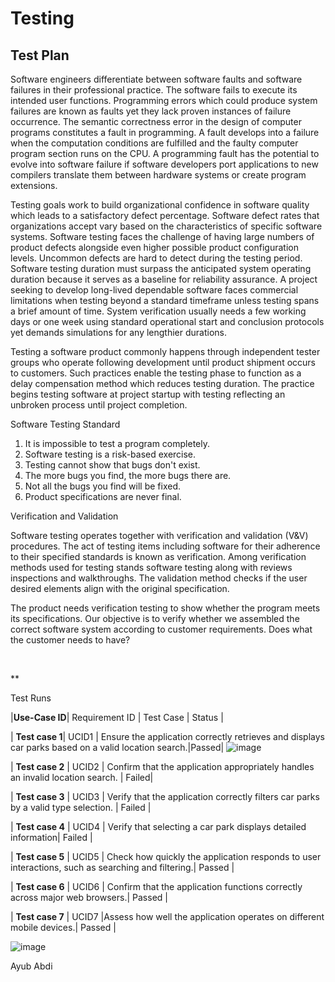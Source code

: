 # Testing

## Test Plan
Software engineers differentiate between software faults and software failures in their professional practice. The software fails to execute its intended user functions. Programming errors which could produce system failures are known as faults yet they lack proven instances of failure occurrence. The semantic correctness error in the design of computer programs constitutes a fault in programming. A fault develops into a failure when the computation conditions are fulfilled and the faulty computer program section runs on the CPU. A programming fault has the potential to evolve into software failure if software developers port applications to new compilers translate them between hardware systems or create program extensions.

Testing goals work to build organizational confidence in software quality which leads to a satisfactory defect percentage. Software defect rates that organizations accept vary based on the characteristics of specific software systems. Software testing faces the challenge of having large numbers of product defects alongside even higher possible product configuration levels. Uncommon defects are hard to detect during the testing period. Software testing duration must surpass the anticipated system operating duration because it serves as a baseline for reliability assurance. A project seeking to develop long-lived dependable software faces commercial limitations when testing beyond a standard timeframe unless testing spans a brief amount of time. System verification usually needs a few working days or one week using standard operational start and conclusion protocols yet demands simulations for any lengthier durations.

Testing a software product commonly happens through independent tester groups who operate following development until product shipment occurs to customers. Such practices enable the testing phase to function as a delay compensation method which reduces testing duration. The practice begins testing software at project startup with testing reflecting an unbroken process until project completion.




Software Testing Standard

1. It is impossible to test a program completely.
2. Software testing is a risk-based exercise.
3. Testing cannot show that bugs don't exist.
4. The more bugs you find, the more bugs there are.
5. Not all the bugs you find will be fixed.
6. Product specifications are never final.


Verification and Validation

Software testing operates together with verification and validation (V&V) procedures. The act of testing items including software for their adherence to their specified standards is known as verification. Among verification methods used for testing stands software testing along with reviews inspections and walkthroughs. The validation method checks if the user desired elements align with the original specification.

The product needs verification testing to show whether the program meets its specifications. Our objective is to verify whether we assembled the correct software system according to customer requirements. Does what the customer needs to have?


 


**

Test Runs


|**Use-Case ID**| Requirement ID | Test Case | Status |

| **Test case 1**| UCID1 | Ensure the application correctly retrieves and displays car parks based on a valid location search.|Passed|
![image](https://github.com/user-attachments/assets/6659369e-6586-47fa-9ad2-2c88334fe6b2)

| **Test case 2** | UCID2 | Confirm that the application appropriately handles an invalid location search. | Failed|

| **Test case 3** | UCID3 | Verify that the application correctly filters car parks by a valid type selection. | Failed |


| **Test case 4** | UCID4 | Verify that selecting a car park displays detailed information| Failed |

| **Test case 5** | UCID5 | Check how quickly the application responds to user interactions, such as searching and filtering.| Passed |

| **Test case 6** | UCID6 | Confirm that the application functions correctly across major web browsers.| Passed |

| **Test case 7** | UCID7 |Assess how well the application operates on different mobile devices.| Passed |

![image](https://github.com/user-attachments/assets/655f0ae4-78ba-4f5d-b794-5074e843d05c)


Ayub Abdi



